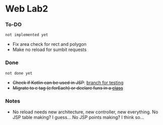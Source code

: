 # Web Lab2
### To-DO 
```
not implemented yet
```
- Fix area check for rect and polygon
- Make no reload for sumbit requests

### Done
```
not done yet
```
- ~~Check if Kotlin can be used in JSP~~: [branch for testing](https://github.com/ulyanovskk/weblab2/tree/kotlin-jsp-test)
- ~~Migrate to c tag (c:forEach) or declare funs in a [class](https://github.com/ulyanovskk/weblab2/blob/master/src/main/java/kotlin_meme_jsp/KJSP.kt)~~
### Notes
- No reload needs new architecture, new controller, new everything. No JSP table making? I guess... No JSP points making? I think so...
